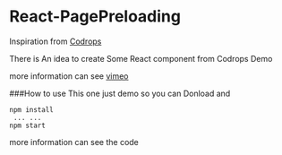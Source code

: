 # React-PagePreloading

Inspiration from [Codrops](http://tympanus.net/codrops/2014/08/05/page-preloading-effect/)

There is An idea to create Some React component from Codrops Demo

more information can see [vimeo](https://vimeo.com/137932055)

###How to use
This one just demo so you can Donload and 
	
	npm install
     ... ...
	npm start
more information can see the code